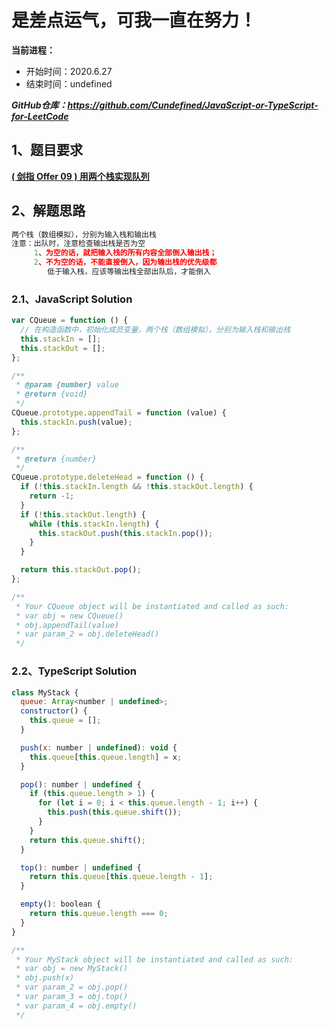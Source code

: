 ﻿# 是差点运气，可我一直在努力！
**当前进程：**

 - 开始时间：2020.6.27 
 - 结束时间：undefined

***GitHub仓库：https://github.com/Cundefined/JavaScript-or-TypeScript-for-LeetCode***



## 1、题目要求
[**( 剑指 Offer 09 )  用两个栈实现队列**](https://leetcode-cn.com/problems/yong-liang-ge-zhan-shi-xian-dui-lie-lcof/)
      




## 2、解题思路
```javascript
两个栈（数组模拟），分别为输入栈和输出栈
注意：出队时，注意检查输出栈是否为空
	 1、为空的话，就把输入栈的所有内容全部倒入输出栈；
	 2、不为空的话，不能直接倒入，因为输出栈的优先级都		  
	 	低于输入栈，应该等输出栈全部出队后，才能倒入
```


### 2.1、JavaScript Solution

```javascript
var CQueue = function () {
  // 在构造函数中，初始化成员变量，两个栈（数组模拟），分别为输入栈和输出栈
  this.stackIn = [];
  this.stackOut = [];
};

/**
 * @param {number} value
 * @return {void}
 */
CQueue.prototype.appendTail = function (value) {
  this.stackIn.push(value);
};

/**
 * @return {number}
 */
CQueue.prototype.deleteHead = function () {
  if (!this.stackIn.length && !this.stackOut.length) {
    return -1;
  }
  if (!this.stackOut.length) {
    while (this.stackIn.length) {
      this.stackOut.push(this.stackIn.pop());
    }
  }

  return this.stackOut.pop();
};

/**
 * Your CQueue object will be instantiated and called as such:
 * var obj = new CQueue()
 * obj.appendTail(value)
 * var param_2 = obj.deleteHead()
 */
```

### 2.2、TypeScript Solution

```javascript
class MyStack {
  queue: Array<number | undefined>;
  constructor() {
    this.queue = [];
  }

  push(x: number | undefined): void {
    this.queue[this.queue.length] = x;
  }

  pop(): number | undefined {
    if (this.queue.length > 1) {
      for (let i = 0; i < this.queue.length - 1; i++) {
        this.push(this.queue.shift());
      }
    }
    return this.queue.shift();
  }

  top(): number | undefined {
    return this.queue[this.queue.length - 1];
  }

  empty(): boolean {
    return this.queue.length === 0;
  }
}

/**
 * Your MyStack object will be instantiated and called as such:
 * var obj = new MyStack()
 * obj.push(x)
 * var param_2 = obj.pop()
 * var param_3 = obj.top()
 * var param_4 = obj.empty()
 */
```

